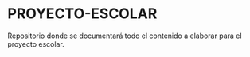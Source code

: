 # PROYECTO-ESCOLAR
Repositorio donde se documentará todo el contenido a elaborar para el proyecto escolar.
